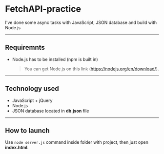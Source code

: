 # FetchAPI-practice
I've done some async tasks with JavaScript, JSON database and build with Node.js 

________________________________________________________________________________________________________________________________
 

## **Requiremnts**
- Node.js has to be installed (npm is built in)
    
    
   > You can get Node.js on this link (https://nodejs.org/en/download/).     
   
________________________________________________________________________________________________________________________________  
    
 ## **Technology used**
 
 - JavaScript + jQuery
 - Node.js
 - JSON database located in **db.json** file
 
 ________________________________________________________________________________________________________________________________
 
  ## **How to launch**
  
  Use `node server.js` command inside folder with project, then just open **index.html**.
  
